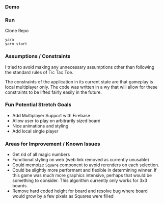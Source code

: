 ### Demo

### Run

Clone Repo
```
yarn
yarn start
```

### Assumptions / Constraints

I tried to avoid making any unnecessary assumptions other than following the standard rules of Tic Tac Toe. 

The constraints of the application in its current state are that gameplay is local multiplayer only. The code was written in a wy that will allow for these constraints to be lifted fairly easily in the future.

### Fun Potential Stretch Goals

- Add Multiplayer Support with Firebase
- Allow user to play on arbitrarily sized board
- Nice animations and styling
- Add local single player

### Areas for Improvement / Known Issues

- Get rid of all magic numbers
- Functional styling on web (web link removed as currently unusable)
- Could memoize `Square` component to avoid rerenders on each selection.
- Could be slightly more performant and flexible in determining winner. If this game was much more graphics intensive, perhaps that would be something to consider. This algorithm currently only works for 3x3 boards.  
- Remove hard coded height for board and resolve bug where board would grow by a few pixels as Squares were filled
